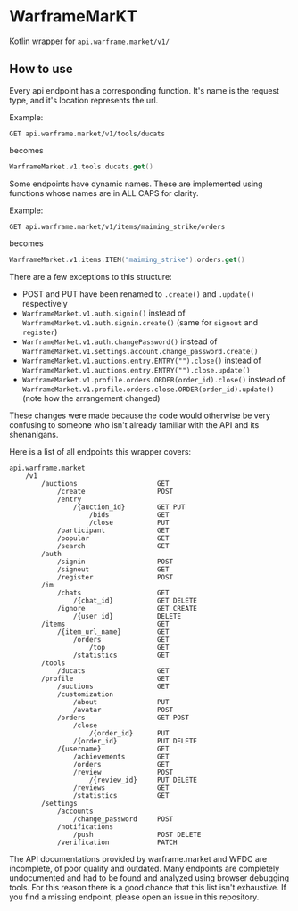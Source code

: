 # WarframeMarKT
Kotlin wrapper for `api.warframe.market/v1/`

## How to use

Every api endpoint has a corresponding function. It's name is the request type, and it's location represents the url.

Example:
```
GET api.warframe.market/v1/tools/ducats
```
becomes
```kotlin
WarframeMarket.v1.tools.ducats.get()
```
Some endpoints have dynamic names. These are implemented using functions whose names are in ALL CAPS for clarity.

Example:
```
GET api.warframe.market/v1/items/maiming_strike/orders
```
becomes
```kotlin
WarframeMarket.v1.items.ITEM("maiming_strike").orders.get()
```
There are a few exceptions to this structure:
- POST and PUT have been renamed to `.create()` and `.update()` respectively
- `WarframeMarket.v1.auth.signin()` instead of `WarframeMarket.v1.auth.signin.create()` (same for `signout` and `register`)
- `WarframeMarket.v1.auth.changePassword()` instead of `WarframeMarket.v1.settings.account.change_password.create()`
- `WarframeMarket.v1.auctions.entry.ENTRY("").close()` instead of `WarframeMarket.v1.auctions.entry.ENTRY("").close.update()`
- `WarframeMarket.v1.profile.orders.ORDER(order_id).close()` instead of `WarframeMarket.v1.profile.orders.close.ORDER(order_id).update()` (note how the arrangement changed)

These changes were made because the code would otherwise be very confusing to someone who isn't already familiar with the API and its shenanigans.

Here is a list of all endpoints this wrapper covers:
```
api.warframe.market
    /v1
        /auctions                    GET
            /create                  POST
            /entry
                /{auction_id}        GET PUT
                    /bids            GET
                    /close           PUT
            /participant             GET
            /popular                 GET
            /search                  GET
        /auth
            /signin                  POST
            /signout                 GET
            /register                POST
        /im
            /chats                   GET
                /{chat_id}           GET DELETE
            /ignore                  GET CREATE
                /{user_id}           DELETE
        /items                       GET
            /{item_url_name}         GET
                /orders              GET
                    /top             GET
                /statistics          GET
        /tools
            /ducats                  GET
        /profile                     GET
            /auctions                GET
            /customization            
                /about               PUT
                /avatar              POST
            /orders                  GET POST
                /close
                    /{order_id}      PUT
                /{order_id}          PUT DELETE
            /{username}              GET
                /achievements        GET
                /orders              GET
                /review              POST
                    /{review_id}     PUT DELETE
                /reviews             GET
                /statistics          GET
        /settings
            /accounts
                /change_password     POST
            /notifications
                /push                POST DELETE
            /verification            PATCH
```
The API documentations provided by warframe.market and WFDC are incomplete, of poor quality and outdated. Many endpoints are completely undocumented and had to be found and analyzed using browser debugging tools. For this reason there is a good chance that this list isn't exhaustive. If you find a missing endpoint, please open an issue in this repository.
